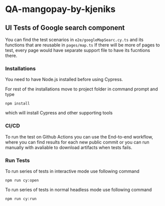 # QA-mangopay-by-kjeniks

## UI Tests of Google search component

You can find the test scenarios in `e2e/googleMapSearc.cy.ts` and its functions that are reusable in `pages/map.ts`
If there will be more of pages to test, every page would have separate support file to have its fucntions there.

### Installations

You need to have Node.js installed before using Cypress.

For rest of the installations move to project folder in command prompt and type

`npm install`

which will install Cypress and other supporting tools

### CI/CD

To run the test on Github Actions you can use the End-to-end workflow, where you can find results for each new public commit or you can run manually with avaliable to download artifacts when tests fails.

### Run Tests

To run series of tests in interactive mode use following command

`npm run cy:open`

To run series of tests in normal headless mode use following command

`npm run cy:run`
